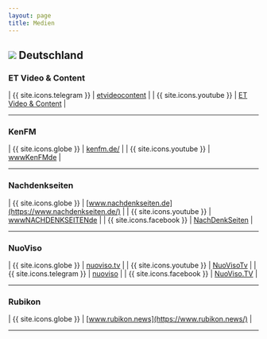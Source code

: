 ```yaml
---
layout: page
title: Medien
---
```


## <img src="{{site.baseurl}}/assets/img/flaggen/de.png"> Deutschland

### ET Video & Content

| {{ site.icons.telegram }} | [etvideocontent](https://t.me/etvideocontent) |
| {{ site.icons.youtube }}  | [ET Video & Content](https://www.youtube.com/channel/UCgY1gZzOWKSSdUPWCvIlZgg) |

---

### KenFM

| {{ site.icons.globe }}    | [kenfm.de/](https://kenfm.de/) |
| {{ site.icons.youtube }}  | [wwwKenFMde](https://www.youtube.com/user/wwwKenFMde) |

---

### Nachdenkseiten

| {{ site.icons.globe }}    | [www.nachdenkseiten.de](https://www.nachdenkseiten.de/) |
| {{ site.icons.youtube }}  | [wwwNACHDENKSEITENde](https://www.youtube.com/user/wwwNACHDENKSEITENde) |
| {{ site.icons.facebook }} | [NachDenkSeiten](https://www.facebook.com/NachDenkSeiten) |

---

### NuoViso

| {{ site.icons.globe }}    | [nuoviso.tv](https://nuoviso.tv/) |
| {{ site.icons.youtube }}  | [NuoVisoTv](https://www.youtube.com/user/NuoVisoTv) |
| {{ site.icons.telegram }} | [nuoviso](https://t.me/nuoviso) |
| {{ site.icons.facebook }} | [NuoViso.TV](https://www.facebook.com/NuoViso.TV/) |

---

### Rubikon

| {{ site.icons.globe }}    | [www.rubikon.news](https://www.rubikon.news/) |

---
